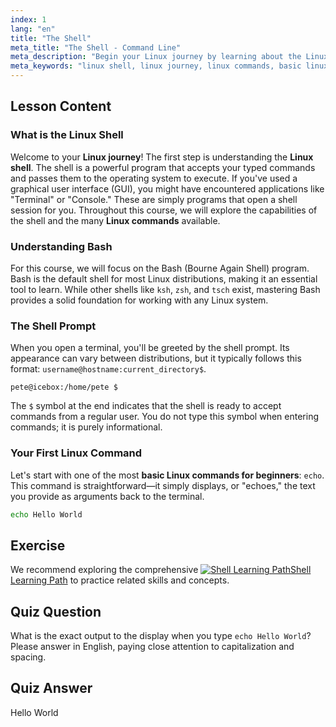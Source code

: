 ```yaml
---
index: 1
lang: "en"
title: "The Shell"
meta_title: "The Shell - Command Line"
meta_description: "Begin your Linux journey by learning about the Linux shell. This guide covers the basics of the command line, the Bash shell, and introduces basic Linux commands for beginners, like 'echo'."
meta_keywords: "linux shell, linux journey, linux commands, basic linux commands for beginners, bash shell, command line, echo command, linux jurney"
---
```


## Lesson Content

### What is the Linux Shell

Welcome to your **Linux journey**! The first step is understanding the **Linux shell**. The shell is a powerful program that accepts your typed commands and passes them to the operating system to execute. If you've used a graphical user interface (GUI), you might have encountered applications like "Terminal" or "Console." These are simply programs that open a shell session for you. Throughout this course, we will explore the capabilities of the shell and the many **Linux commands** available.

### Understanding Bash

For this course, we will focus on the Bash (Bourne Again Shell) program. Bash is the default shell for most Linux distributions, making it an essential tool to learn. While other shells like `ksh`, `zsh`, and `tsch` exist, mastering Bash provides a solid foundation for working with any Linux system.

### The Shell Prompt

When you open a terminal, you'll be greeted by the shell prompt. Its appearance can vary between distributions, but it typically follows this format: `username@hostname:current_directory$`.

```plaintext
pete@icebox:/home/pete $
```

The `$` symbol at the end indicates that the shell is ready to accept commands from a regular user. You do not type this symbol when entering commands; it is purely informational.

### Your First Linux Command

Let's start with one of the most **basic Linux commands for beginners**: `echo`. This command is straightforward—it simply displays, or "echoes," the text you provide as arguments back to the terminal.

```bash
echo Hello World
```

## Exercise

We recommend exploring the comprehensive [![Shell Learning Path](https://labex.io/_ipx/f_webp&q_100&s_20x20/https://file.labex.io/path/FaVTnI4iqZP0.png)Shell Learning Path](https://labex.io/learn/shell) to practice related skills and concepts.

## Quiz Question

What is the exact output to the display when you type `echo Hello World`? Please answer in English, paying close attention to capitalization and spacing.

## Quiz Answer

Hello World
